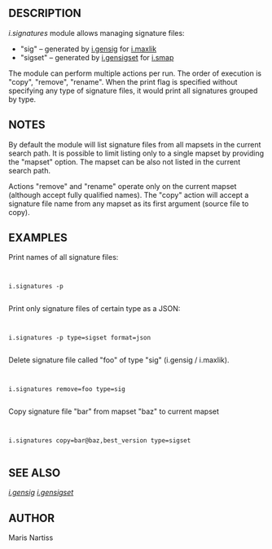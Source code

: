 
## DESCRIPTION

*i.signatures* module allows managing signature files:

* "sig" – generated by [i.gensig](i.gensig.html)
  for [i.maxlik](i.maxlik.html)
* "sigset" – generated by [i.gensigset](i.gensigset.html)
  for [i.smap](i.smap.html)

The module can perform multiple actions per run. The order of execution
is "copy", "remove", "rename". When the print flag is specified without
specifying any type of signature files, it would print all signatures
grouped by type.

## NOTES

By default the module will list signature files from all mapsets in the
current search path. It is possible to limit listing only to a single
mapset by providing the "mapset" option. The mapset can be also not listed
in the current search path.

Actions "remove" and "rename" operate only on the
current mapset (although accept fully qualified names). The "copy" action
will accept a signature file name from any mapset as its first argument
(source file to copy).

## EXAMPLES

Print names of all signature files:

```


i.signatures -p


```

Print only signature files of certain type as a JSON:

```


i.signatures -p type=sigset format=json


```

Delete signature file called "foo" of type "sig" (i.gensig / i.maxlik).

```


i.signatures remove=foo type=sig


```

Copy signature file "bar" from mapset "baz" to current mapset

```


i.signatures copy=bar@baz,best_version type=sigset


```

## SEE ALSO

*[i.gensig](i.gensig.html)
[i.gensigset](i.gensigset.html)*

## AUTHOR

Maris Nartiss
